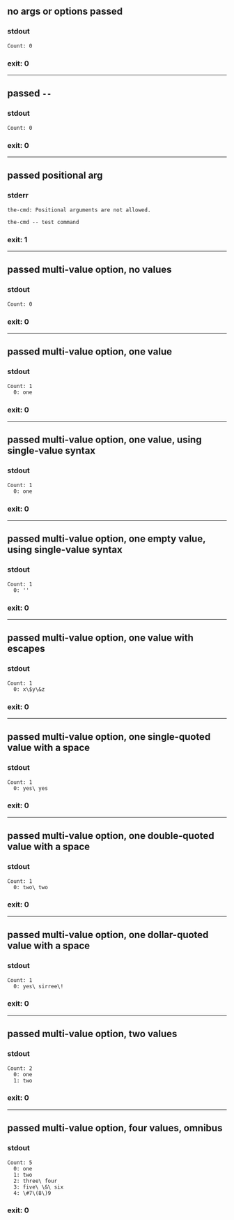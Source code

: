 ## no args or options passed

### stdout
```
Count: 0
```

### exit: 0

- - - - - - - - - -

## passed `--`

### stdout
```
Count: 0
```

### exit: 0

- - - - - - - - - -

## passed positional arg

### stderr
```
the-cmd: Positional arguments are not allowed.

the-cmd -- test command
```

### exit: 1

- - - - - - - - - -

## passed multi-value option, no values

### stdout
```
Count: 0
```

### exit: 0

- - - - - - - - - -

## passed multi-value option, one value

### stdout
```
Count: 1
  0: one
```

### exit: 0

- - - - - - - - - -

## passed multi-value option, one value, using single-value syntax

### stdout
```
Count: 1
  0: one
```

### exit: 0

- - - - - - - - - -

## passed multi-value option, one empty value, using single-value syntax

### stdout
```
Count: 1
  0: ''
```

### exit: 0

- - - - - - - - - -

## passed multi-value option, one value with escapes

### stdout
```
Count: 1
  0: x\$y\&z
```

### exit: 0

- - - - - - - - - -

## passed multi-value option, one single-quoted value with a space

### stdout
```
Count: 1
  0: yes\ yes
```

### exit: 0

- - - - - - - - - -

## passed multi-value option, one double-quoted value with a space

### stdout
```
Count: 1
  0: two\ two
```

### exit: 0

- - - - - - - - - -

## passed multi-value option, one dollar-quoted value with a space

### stdout
```
Count: 1
  0: yes\ sirree\!
```

### exit: 0

- - - - - - - - - -

## passed multi-value option, two values

### stdout
```
Count: 2
  0: one
  1: two
```

### exit: 0

- - - - - - - - - -

## passed multi-value option, four values, omnibus

### stdout
```
Count: 5
  0: one
  1: two
  2: three\ four
  3: five\ \&\ six
  4: \#7\(8\)9
```

### exit: 0
